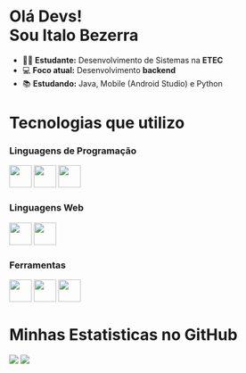 <h1>Olá Devs! ​<br/> Sou Italo Bezerra </h1>

<ul>
  <li>👨‍🎓 <strong>Estudante:</strong> Desenvolvimento de Sistemas na <strong>ETEC</strong></li>
  <li>💻 <strong>Foco atual:</strong> Desenvolvimento <strong>backend</strong></li>
  <li>📚 <strong>Estudando:</strong> Java, Mobile (Android Studio) e Python</li>
</ul>

<h1>Tecnologias que utilizo</h2>

<h3>Linguagens de Programação</h3>
<p>
  <img src="https://cdn.jsdelivr.net/gh/devicons/devicon/icons/java/java-original.svg" width="40" height="40" />
  <img src="https://cdn.jsdelivr.net/gh/devicons/devicon/icons/python/python-original.svg" width="40" height="40" />
  <img src="https://cdn.jsdelivr.net/gh/devicons/devicon/icons/javascript/javascript-original.svg" width="40" height="40" />
</p>

<h3>Linguagens Web</h3>
<p>
  <img src="https://cdn.jsdelivr.net/gh/devicons/devicon/icons/html5/html5-original.svg" width="40" height="40" />
  <img src="https://cdn.jsdelivr.net/gh/devicons/devicon/icons/css3/css3-original.svg" width="40" height="40" />

</p>

<h3>Ferramentas</h3>
<p>
  <img src="https://cdn.jsdelivr.net/gh/devicons/devicon@latest/icons/git/git-original.svg" width="40" height="40"/>
  <img src="https://devicon-website.vercel.app/api/github/original-wordmark.svg?color=%23FFFFFF" width="40" height="40"></img>
  <img src="https://cdn.jsdelivr.net/gh/devicons/devicon@latest/icons/notion/notion-original.svg" width="40" height="40"/>
</p>

<h1>Minhas Estatisticas no GitHub</h2>
<div>
  <img src="https://github-readme-stats.vercel.app/api?username=ItaloBzr&show_icons=true&theme=radical"/>
  <img src="https://github-readme-stats.vercel.app/api/top-langs?username=ItaloBzr&layout=compact&theme=radical&hide_border=false&langs_count=5"/>
</div>
